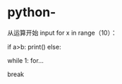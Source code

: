 # python-
从运算开始
input
for x in range（10）：

if a>b:
  print()
 else:
 
 while 1:
  for...
  
  break
  
  
  
